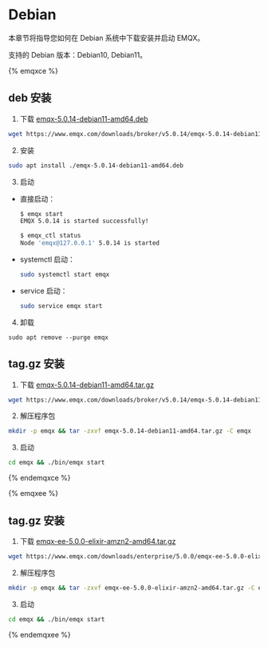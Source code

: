 # Debian

本章节将指导您如何在 Debian 系统中下载安装并启动 EMQX。

支持的 Debian 版本：Debian10, Debian11。

{% emqxce %}

## deb 安装

1. 下载 [emqx-5.0.14-debian11-amd64.deb](https://www.emqx.com/downloads/broker/v5.0.14/emqx-5.0.14-debian11-amd64.deb)

```bash
wget https://www.emqx.com/downloads/broker/v5.0.14/emqx-5.0.14-debian11-amd64.deb
```

2. 安装

```bash
sudo apt install ./emqx-5.0.14-debian11-amd64.deb
```

3. 启动

- 直接启动：

  ```bash
  $ emqx start
  EMQX 5.0.14 is started successfully!

  $ emqx_ctl status
  Node 'emqx@127.0.0.1' 5.0.14 is started
  ```

- systemctl 启动：

  ```bash
  sudo systemctl start emqx
  ```

- service 启动：

  ```bash
  sudo service emqx start
  ```

4. 卸载

  ```shell
  sudo apt remove --purge emqx
  ```

## tag.gz 安装

1. 下载 [emqx-5.0.14-debian11-amd64.tar.gz](https://www.emqx.com/downloads/broker/v5.0.14/emqx-5.0.14-debian11-amd64.tar.gz)

```bash
wget https://www.emqx.com/downloads/broker/v5.0.14/emqx-5.0.14-debian11-amd64.tar.gz
```

2. 解压程序包

```bash
mkdir -p emqx && tar -zxvf emqx-5.0.14-debian11-amd64.tar.gz -C emqx
```

3. 启动

```bash
cd emqx && ./bin/emqx start
```

{% endemqxce %}

{% emqxee %}

## tag.gz 安装

1. 下载 [emqx-ee-5.0.0-elixir-amzn2-amd64.tar.gz](https://www.emqx.com/downloads/enterprise/5.0.0/emqx-ee-5.0.0-elixir-amzn2-amd64.tar.gz)

```bash
wget https://www.emqx.com/downloads/enterprise/5.0.0/emqx-ee-5.0.0-elixir-amzn2-amd64.tar.gz
```

2. 解压程序包

```bash
mkdir -p emqx && tar -zxvf emqx-ee-5.0.0-elixir-amzn2-amd64.tar.gz -C emqx
```

3. 启动

```bash
cd emqx && ./bin/emqx start
```

{% endemqxee %}
